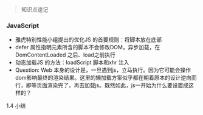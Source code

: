 > 知识点速记

### JavaScript
- 雅虎特别性能小组提出的优化JS 的首要规则：将脚本放在底部
- defer 属性指明元素所含的脚本不会修改DOM，异步加载，在DomContentLoaded 之后、load之前执行
- 动态加载JS 的方法：loadScript 脚本和xhr 注入
- Question: Web 本身的设计是，一旦遇到js，立马执行。因为它可能会操作dom影响最终的渲染结果。这里的懒加载方案似乎都在朝着原本的设计逆向而行，即等页面渲染完了，再去加载js。既然如此，js一开始为什么要设置成这样的？

1.4 小结